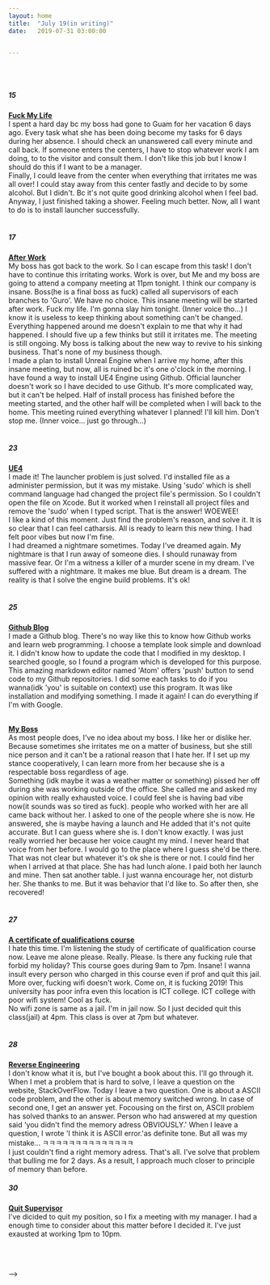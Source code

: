 ```yaml
---
layout: home
title:	"July 19(in writing)"
date:	2019-07-31 03:00:00


---
```


<br><br>

##### 15 <br>
**<u>Fuck My Life</u>** <br>
I spent a hard day bc my boss had gone to Guam for her vacation 6 days ago. Every task what she has been doing become my tasks for 6 days during her absence. I should check an unanswered call every minute and call back. If someone enters the centers, I have to stop whatever work I am doing, to to the visitor and consult them. I don't like this job but I know I should do this if I want to be a manager. <br>
Finally, I could leave from the center when everything that irritates me was all over! I could stay away from this center fastly and decide to by some alcohol. But I didn't. Bc it's not quite good drinking alcohol when I feel bad. <br>
Anyway, I just finished taking a shower. Feeling much better. Now, all I want to do is to install launcher successfully.
<br><br>


##### 17 <br>
**<u>After Work</u>** <br>
My boss has got back to the work. So I can escape from this task!
I don't have to continue this irritating works. Work is over, but Me and my boss are going to attend a company meeting at 11pm tonight. I think our company is insane. Boss(he is a final boss as fuck) called all supervisors of each branches to 'Guro'. We have no choice. This insane meeting will be started after work. Fuck my life. I'm gonna slay him tonight. (Inner voice tho...) I know it is useless to keep thinking about something can't be changed. Everything happened around me doesn't explain to me that why it had happened. I should five up a few thinks but still it irritates me. The meeting is still ongoing. My boss is talking about the new way to revive to his sinking business. That's none of my business though. <br>
I made a plan to install Unreal Engine when I arrive my home, after this insane meeting, but now, all is ruined bc it's one o'clock in the morning. I have found a way to install UE4 Engine using Github. Official launcher doesn't work so I have decided to use Github. It's more complicated way, but it can't be helped. Half of install process has finished before the meeting started, and the other half will be completed when I will back to the home. This meeting ruined everything whatever I planned! I'll kill him. Don't stop me. (Inner voice... just go through...)
<br><br>




##### 23 <br>
**<u>UE4</u>** <br>
I made it! The launcher problem is just solved. I'd installed file as a administer permission, but it was my mistake. Using 'sudo' which is shell command language had changed the project file's permission. So I couldn't open the file on Xcode. But it worked when I reinstall all project files and remove the 'sudo' when I typed script. That is the answer! WOEWEE! <br>
I like a kind of this moment. Just find the problem's reason, and solve it. It is so clear that I can feel catharsis. All is ready to learn this new thing. I had felt poor vibes but now I'm fine. <br>
I had dreamed a nightmare sometimes. Today I've dreamed again. My nightmare is that I run away of someone dies. I should runaway from massive fear. Or I'm a witness a killer of a murder scene in my dream. I've suffered with a nightmare. It makes me blue. But dream is a dream. The reality is that I solve the engine build problems. It's ok!
<br><br>




##### 25 <br>
**<u>Github Blog</u>** <br>
I made a Github blog. There's no way like this to know how Github works and learn web programming. I choose a template look simple and download it. I didn't know how to update the code that I modified in my desktop. I searched google, so I found a program which is developed for this purpose. This amazing markdown editor named 'Atom' offers 'push' button to send code to my Github repositories. I did some each tasks to do if you wanna(idk 'you' is suitable on context) use this program. It was like installation and modifying something. I made it again! I can do everything if I'm with Google.
<br><br>

**<u>My Boss</u>** <br>
As most people does, I've no idea about my boss. I like her or dislike her. Because sometimes she irritates me on a matter of business, but she still nice person and it can't be a rational reason that I hate her. If I set up my stance cooperatively, I can learn more from her because she is a respectable boss regardless of age. <br>
Something (idk maybe it was a weather matter or something) pissed her off during she was working outside of the office. She called me and asked my opinion with really exhausted voice. I could feel she is having bad vibe now(it sounds was so tired as fuck). people who worked with her are all came back without her. I asked to one of the people where she is now. He answered, she is maybe having a launch and He added that it's not quite accurate. But I can guess where she is. I don't know exactly. I was just really worried her because her voice caught my mind. I never heard that voice from her before. I would go to the place where I guess she'd be there. That was not clear but whatever it's ok she is there or not. I could find her when I arrived at that place. She has had lunch alone. I paid both her launch and mine. Then sat another table. I just wanna encourage her, not disturb her. She thanks to me. But it was behavior that I'd like to. So after then, she recovered!
<br><br>



##### 27 <br>
**<u>A certificate of qualifications course</u>** <br>
I hate this time. I'm listening the study of certificate of qualification course now. Leave me alone please. Really. Please. Is there any fucking rule that forbid my holiday? This course goes during 9am to 7pm. Insane! I wanna insult every person who charged in this course even if prof and quit this jail. More over, fucking wifi doesn't work. Come on, it is fucking 2019! This university has poor infra even this location is ICT college. ICT college with poor wifi system! Cool as fuck. <br>
No wifi zone is same as a jail. I'm in jail now. So I just decided quit this class(jail) at 4pm. This class is over at 7pm but whatever.
<br><br>



##### 28 <br>
**<u>Reverse Engineering</u>** <br>
I don't know what it is, but I've bought a book about this. I'll go through it. When I met a problem that is hard to solve, I leave a question on the website, StackOverFlow. Today I leave a two question. One is about a ASCII code problem, and the other is about memory switched wrong. In case of second one, I get an answer yet. Focousing on the first on, ASCII problem has solved thanks to an answer. Person who had answered at my question said 'you didn't find the memory adress OBVIOUSLY.' When I leave a question, I wrote 'I think it is ASCII error.'as definite tone. But all was my mistake... ㅋㅋㅋㅋㅋㅋㅋㅋㅋㅋㅋㅋㅋㅋ <br>
I just couldn't find a right memory adress. That's all. I've solve that problem that bulling me for 2 days. As a result, I approach much closer to principle of memory than before.


##### 30 <br>
**<u>Quit Supervisor</u>** <br>
I've dicided to quit my position, so I fix a meeting with my manager. I had a enough time to consider about this matter before I decided it. I've just exausted at working 1pm to 10pm.

<br><br>




-->
